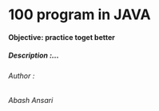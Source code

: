 <h1>100 program in JAVA</h1>
<h4>Objective: practice toget better</h4>
<h5>Description :...</h5>
<h6>Author :</h6><i>Abash Ansari</i>
